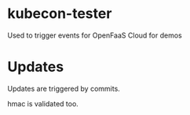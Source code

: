 # kubecon-tester

Used to trigger events for OpenFaaS Cloud for demos

# Updates

Updates are triggered by commits.

hmac is validated too.
